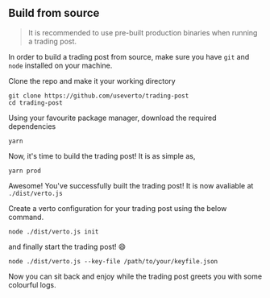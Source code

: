 
## Build from source

> It is recommended to use pre-built production binaries when running a trading post.

In order to build a trading post from source, make sure you have `git` and `node` installed on your machine.

Clone the repo and make it your working directory

```shell script
git clone https://github.com/useverto/trading-post
cd trading-post
```

Using your favourite package manager, download the required dependencies

```shell script
yarn
```

Now, it's time to build the trading post! It is as simple as,

```shell script
yarn prod
```

Awesome! You've successfully built the trading post!
It is now avaliable at `./dist/verto.js`

Create a verto configuration for your trading post using the below command.

```shell script
node ./dist/verto.js init
```

and finally start the trading post! :smile:

```shell script
node ./dist/verto.js --key-file /path/to/your/keyfile.json
```

Now you can sit back and enjoy while the trading post greets you with some colourful logs.
